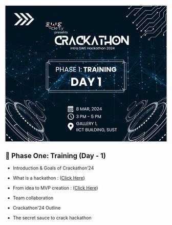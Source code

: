![](./assets/banner.jpg)

## 🚀 Phase One: Training (Day - 1)

- Introduction & Goals of Crackathon’24

- What is a hackathon : ([Click Here](https://www.canva.com/design/DAF-5wUCFfk/F1cdQLUk9mFpV5yhrFeUiA/edit?utm_content=DAF-5wUCFfk&utm_campaign=designshare&utm_medium=link2&utm_source=sharebutton))
- From idea to MVP creation : ([Click Here](https://www.canva.com/design/DAF-2CCRiJM/mw0NoPk2p0XcMajfq3CfFA/edit?utm_content=DAF-2CCRiJM&utm_campaign=designshare&utm_medium=link2&utm_source=sharebutton))
- Team collaboration
- Crackathon'24 Outline
- The secret sauce to crack hackathon
